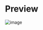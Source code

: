 # Preview
![image](https://github.com/user-attachments/assets/08351edb-d786-4ac0-8928-0072271f7611)
